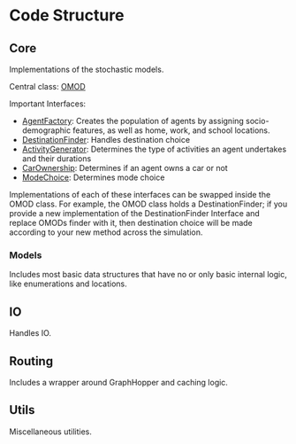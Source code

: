 # Code Structure

## Core

Implementations of the stochastic models.

Central class: [OMOD](../src/main/kotlin/de/uniwuerzburg/omod/core/OMOD.kt)

Important Interfaces:
- [AgentFactory](../src/main/kotlin/de/uniwuerzburg/omod/core/AgentFactory.kt): Creates the population of agents by assigning socio-demographic features, as well as home, work, and school locations.
- [DestinationFinder](../src/main/kotlin/de/uniwuerzburg/omod/core/DestinationFinder.kt): Handles destination choice
- [ActivityGenerator](../src/main/kotlin/de/uniwuerzburg/omod/core/ActivityGenerator.kt): Determines the type of activities an agent undertakes and their durations  
- [CarOwnership](../src/main/kotlin/de/uniwuerzburg/omod/core/CarOwnership.kt): Determines if an agent owns a car or not
- [ModeChoice](../src/main/kotlin/de/uniwuerzburg/omod/core/ModeChoice.kt): Determines mode choice

Implementations of each of these interfaces can be swapped inside the OMOD class.
For example, the OMOD class holds a DestinationFinder;
if you provide a new implementation of the DestinationFinder Interface and replace OMODs finder
with it, then destination choice will be made according to your new method across the simulation.

### Models

Includes most basic data structures that have no or only basic internal logic,
like enumerations and locations.

## IO

Handles IO.

## Routing

Includes a wrapper around GraphHopper and caching logic.

## Utils

Miscellaneous utilities.